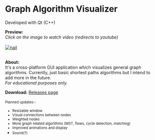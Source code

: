 # Graph Algorithm Visualizer
Developed with Qt (C++)

<strong>Preview:</strong><br>
<i>Click on the image to watch video (redirects to youtube)</i><br><br>
<a href="https://youtu.be/v2ZZdDEDObU" target="_blank">![nail](https://user-images.githubusercontent.com/74452129/124958302-740e9a00-e033-11eb-8740-6832cf9d86e3.png)
</a>



<br><strong>About:</strong><br>
It's a cross-platform GUI application which visualizes general graph algorithms. Currently, just basic shortest paths algorithms but I intend to add more in the future. 
<br><i>For educational purposes only.</i>

<strong>Download:</strong> <a href="https://github.com/alyanser/Graph-Algorithm-Visualizer/releases">Releases page</a><br><br>
<small>Planned updates:-
- Resizable window
- Visual connections between nodes
- Weighted nodes
- More graph related algorithms (MST, flows, cycle detection, matching)
- Improved animations and display
- Sound(?)</small>

